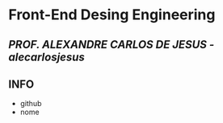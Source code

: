 # Front-End Desing Engineering
## _PROF. ALEXANDRE CARLOS DE JESUS - alecarlosjesus_

## INFO
- github
- nome

